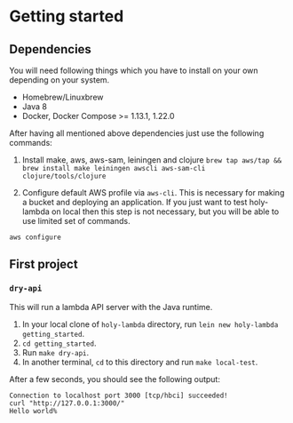# Getting started

## Dependencies
  You will need following things which you have to install on your own depending on your system.

  - Homebrew/Linuxbrew
  - Java 8
  - Docker, Docker Compose >= 1.13.1, 1.22.0

  After having all mentioned above dependencies just use the following commands:

  1. Install make, aws, aws-sam, leiningen and clojure
    ```
    brew tap aws/tap && brew install make leiningen awscli aws-sam-cli clojure/tools/clojure
    ```

  2. Configure default AWS profile via `aws-cli`. This is necessary for making a bucket and deploying an application. If you just want to test holy-lambda on local then this step is not necessary, but you will be able to use limited set of commands.

   ```
   aws configure
   ```

## First project 

### `dry-api`

This will run a lambda API server with the Java runtime.

1. In your local clone of `holy-lambda` directory, run `lein new holy-lambda getting_started`.
2. `cd getting_started`.
3. Run `make dry-api`.
4. In another terminal, `cd` to this directory and run `make local-test`.

After a few seconds, you should see the following output:

```
Connection to localhost port 3000 [tcp/hbci] succeeded!
curl "http://127.0.0.1:3000/"
Hello world%
```
